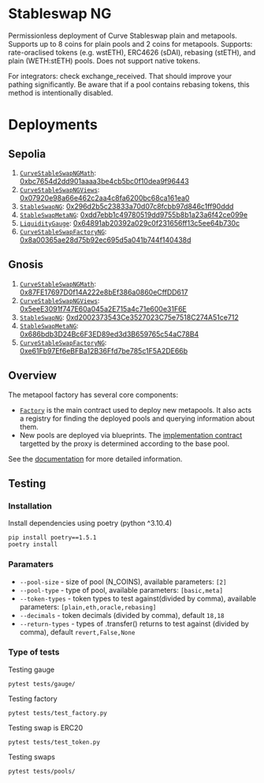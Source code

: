 # Stableswap NG

Permissionless deployment of Curve Stableswap plain and metapools. Supports up to 8 coins for plain pools and 2 coins for metapools. Supports: rate-oraclised tokens (e.g. wstETH), ERC4626 (sDAI), rebasing (stETH), and plain (WETH:stETH) pools. Does not support native tokens.

For integrators: check exchange_received. That should improve your pathing significantly. Be aware that if a pool contains rebasing tokens, this method is intentionally disabled.

# Deployments

## Sepolia

1. [`CurveStableSwapNGMath`](contracts/main/CurveStableSwapNGMath.vy): [0xbc7654d2dd901aaaa3be4cb5bc0f10dea9f96443](https://sepolia.etherscan.io/address/0xbc7654d2dd901aaaa3be4cb5bc0f10dea9f96443#code)
2. [`CurveStableSwapNGViews`](contracts/main/CurveStableSwapNGViews.vy): [0x07920e98a66e462c2aa4c8fa6200bc68ca161ea0](https://sepolia.etherscan.io/address/0x07920e98a66e462c2aa4c8fa6200bc68ca161ea0#code)
3. [`StableSwapNG`](contracts/main/CurveStableSwapNG.vy): [0x296d2b5c23833a70d07c8fcbb97d846c1ff90ddd](https://sepolia.etherscan.io/address/0x296d2b5c23833a70d07c8fcbb97d846c1ff90ddd#code)
4. [`StableSwapMetaNG`](contracts/main/CurveStableSwapMetaNG.vy): [0xdd7ebb1c49780519dd9755b8b1a23a6f42ce099e](https://sepolia.etherscan.io/address/0xdd7ebb1c49780519dd9755b8b1a23a6f42ce099e#code)
5. [`LiquidityGauge`](contracts/main/LiquidityGauge.vy): [0x64891ab20392a029c0f231656ff13c5ee64b730c](https://sepolia.etherscan.io/address/0x64891ab20392a029c0f231656ff13c5ee64b730c#code)
6. [`CurveStableSwapFactoryNG`](contracts/main/CurveStableSwapFactoryNG.vy): [0x8a00365ae28d75b92ec695d5a041b744f140438d](https://sepolia.etherscan.io/address/0x8a00365ae28d75b92ec695d5a041b744f140438d#code)

## Gnosis

1. [`CurveStableSwapNGMath`](contracts/main/CurveStableSwapNGMath.vy): [0x87FE17697D0f14A222e8bEf386a0860eCffDD617](https://gnosisscan.io/address/0x87FE17697D0f14A222e8bEf386a0860eCffDD617#code)
2. [`CurveStableSwapNGViews`](contracts/main/CurveStableSwapNGViews.vy): [0x5eeE3091f747E60a045a2E715a4c71e600e31F6E](https://gnosisscan.io/address/0x5eeE3091f747E60a045a2E715a4c71e600e31F6E#code)
3. [`StableSwapNG`](contracts/main/CurveStableSwapNG.vy): [0xd2002373543Ce3527023C75e7518C274A51ce712](https://gnosisscan.io/address/0xd2002373543Ce3527023C75e7518C274A51ce712#code)
4. [`StableSwapMetaNG`](contracts/main/CurveStableSwapMetaNG.vy): [0x686bdb3D24Bc6F3ED89ed3d3B659765c54aC78B4](https://gnosisscan.io/address/0x686bdb3D24Bc6F3ED89ed3d3B659765c54aC78B4#code)
5. [`CurveStableSwapFactoryNG`](contracts/main/CurveStableSwapFactoryNG.vy): [0xe61Fb97Ef6eBFBa12B36Ffd7be785c1F5A2DE66b](https://gnosisscan.io/address/0xe61Fb97Ef6eBFBa12B36Ffd7be785c1F5A2DE66b#code)

## Overview

The metapool factory has several core components:

- [`Factory`](contracts/main/CurveStableSwapFactoryNG.vy) is the main contract used to deploy new metapools. It also acts a registry for finding the deployed pools and querying information about them.
- New pools are deployed via blueprints. The [implementation contract](contracts/main/CurveStableSwapNG.vy) targetted by the proxy is determined according to the base pool.

See the [documentation](https://curve.readthedocs.io) for more detailed information.

## Testing

### Installation

Install dependencies using poetry (python ^3.10.4)

```shell
pip install poetry==1.5.1
poetry install
```

### Paramaters

- `--pool-size` - size of pool (N_COINS), available parameters: `[2]`
- `--pool-type` - type of pool, available parameters: `[basic,meta]`
- `--token-types` - token types to test against(divided by comma), available parameters: `[plain,eth,oracle,rebasing]`
- `--decimals` - token decimals (divided by comma), default `18,18`
- `--return-types` - types of .transfer() returns to test against (divided by comma), default `revert,False,None`

### Type of tests

Testing gauge

```shell
pytest tests/gauge/
```

Testing factory

```shell
pytest tests/test_factory.py
```

Testing swap is ERC20

```shell
pytest tests/test_token.py
```

Testing swaps

```shell
pytest tests/pools/
```

